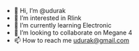 - 👋 Hi, I’m @udurak
- 👀 I’m interested in Rlink 
- 🌱 I’m currently learning Electronic
- 💞️ I’m looking to collaborate on Megane 4
- 📫 How to reach me udurak@gmail.com

<!---
udurak/udurak is a ✨ special ✨ repository because its `README.md` (this file) appears on your GitHub profile.
You can click the Preview link to take a look at your changes.
--->
